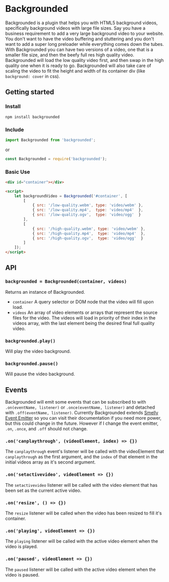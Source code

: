 # Backgrounded

Backgrounded is a plugin that helps you with HTML5 background videos, specifically background videos with large file sizes. Say you have a business requirement to add a very large background video to your website. You don't want to have the video buffering and stuttering and you don't want to add a super long preloader while everything comes down the tubes. With Backgrounded you can have two versions of a video, one that is a smaller file size, and then the beefy full res high quality video. Backgrounded will load the low quality video first, and then swap in the high quality one when it is ready to go. Backgrounded will also take care of scaling the video to fit the height and width of its container div (like `background: cover` in css).

## Getting started

### Install
`npm install backgrounded`

### Include

```JavaScript
import Backgrounded from 'backgrounded';
```
or
```JavaScript
const Backgrounded = require('backgrounded');
```

### Basic Use

```HTML
<div id="container"></div>

<script>
    let backgroundVideo = Backgrounded('#container', [
        [
            { src: '/low-quality.webm', type: 'video/webm' },
            { src: '/low-quality.mp4',  type: 'video/mp4'  },
            { src: '/low-quality.ogv',  type: 'video/ogg'  }
        ],
        [
            { src: '/high-quality.webm', type: 'video/webm' },
            { src: '/high-quality.mp4',  type: 'video/mp4'  },
            { src: '/high-quality.ogv',  type: 'video/ogg'  }
        ]
    ]);
</script>
```

## API

### `backgrounded = Backgrounded(container, videos)`
Returns an instance of Backgrounded.
- `container` A query selector or DOM node that the video will fill upon load.
- `videos`    An array of video elements or arrays that represent the source files for the video. The videos will load in priority of their index in the videos array, with the last element being the desired final full quality video.

### `backgrounded.play()`
Will play the video background.

### `backgrounded.pause()`
Will pause the video background.

## Events
Backgrounded will emit some events that can be subscribed to with `.on(eventName, listener)` or `.once(eventName, listener)` and detached with `.off(eventName, listener)`. Currently Backgrounded extends [Smelly Event Emitter](https://github.com/brandonjpierce/event-emitter) so you can visit their documentation if you need more power, but this could change in the future. However if I change the event emitter, `.on`, `.once`, and `.off` should not change.

### `.on('canplaythrough', (videoElement, index) => {})`
The `canplaythrough` event's listener will be called with the videoElement that `canplaythrough` as the first argument, and the `index` of that element in the initial videos array as it's second argument.

### `.on('setactivevideo', videoElement => {})`
The `setactivevideo` listener will be called with the video element that has been set as the current active video.

### `.on('resize', () => {})`
The `resize` listener will be called when the video has been resized to fill it's container.

### `.on('playing', videoElement => {})`
The `playing` listener will be called with the active video element when the video is played.

### `.on('paused', videoElement => {})`
The `paused` listener will be called with the active video element when the video is paused.

